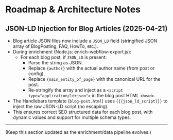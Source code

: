 # Roadmap & Architecture Notes

## JSON-LD Injection for Blog Articles (2025-04-21)

- Blog article JSON files now include a `JSON_LD` field (stringified JSON array of BlogPosting, FAQ, HowTo, etc.).
- During enrichment (Node.js: enrich-webflow-export.js):
  - For each blog post, if `JSON_LD` is present:
    - Parse the string as JSON.
    - Replace `{author}` with the actual author name (from post or config).
    - Replace `{main_entity_of_page}` with the canonical URL for the post.
    - Re-stringify the array and inject as a `<script type="application/ld+json">` in the blog post HTML `<head>`.
- The Handlebars template (`blog-post.html`) uses `{{{json_ld_script}}}` to inject the raw JSON-LD script (no escaping).
- This ensures correct SEO structured data for each blog post, with dynamic values and support for multiple schema types.

---

(Keep this section updated as the enrichment/data pipeline evolves.) 